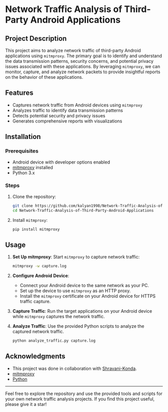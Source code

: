 # Network Traffic Analysis of Third-Party Android Applications

## Project Description

This project aims to analyze network traffic of third-party Android applications using `mitmproxy`. The primary goal is to identify and understand the data transmission patterns, security concerns, and potential privacy issues associated with these applications. By leveraging `mitmproxy`, we can monitor, capture, and analyze network packets to provide insightful reports on the behavior of these applications.

## Features

- Captures network traffic from Android devices using `mitmproxy`
- Analyzes traffic to identify data transmission patterns
- Detects potential security and privacy issues
- Generates comprehensive reports with visualizations

## Installation

### Prerequisites

- Android device with developer options enabled
- [mitmproxy](https://mitmproxy.org/) installed
- Python 3.x

### Steps

1. Clone the repository:
    ```bash
    git clone https://github.com/kalyan1998/Network-Traffic-Analysis-of-Third-Party-Android-Applications.git
    cd Network-Traffic-Analysis-of-Third-Party-Android-Applications
    ```

2. Install `mitmproxy`:
    ```bash
    pip install mitmproxy
    ```

## Usage

1. **Set Up mitmproxy**: Start `mitmproxy` to capture network traffic:
    ```bash
    mitmproxy -w capture.log
    ```

2. **Configure Android Device**: 
    - Connect your Android device to the same network as your PC.
    - Set up the device to use `mitmproxy` as an HTTP proxy.
    - Install the `mitmproxy` certificate on your Android device for HTTPS traffic capture.

3. **Capture Traffic**: Run the target applications on your Android device while `mitmproxy` captures the network traffic.

4. **Analyze Traffic**: Use the provided Python scripts to analyze the captured network traffic.
    ```bash
    python analyze_traffic.py capture.log
    ```

## Acknowledgments

- This project was done in collaboration with [Shravani-Konda](https://github.com/shravanik31).
- [mitmproxy](https://mitmproxy.org/)
- [Python](https://www.python.org/)

---

Feel free to explore the repository and use the provided tools and scripts for your own network traffic analysis projects. If you find this project useful, please give it a star!
